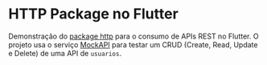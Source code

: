 # HTTP Package no Flutter

Demonstração do [package http](https://pub.dev/packages/http) para o consumo de APIs REST no Flutter. O projeto usa o serviço [MockAPI](https://mockapi.io/) para testar um CRUD (Create, Read, Update e Delete) de uma API de `usuarios`.
